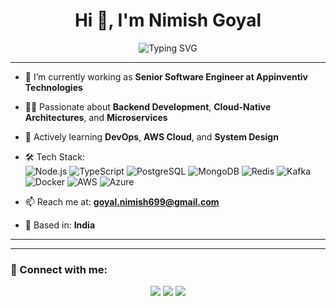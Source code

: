 <h1 align="center">Hi 👋, I'm Nimish Goyal</h1>

<p align="center">
  <img src="https://readme-typing-svg.demolab.com?font=Fira+Code&size=22&pause=1000&center=true&width=435&lines=Senior+Backend+Engineer;Node.js+%7C+TypeScript+%7C+PostgreSQL+%7C+MongoDB;" alt="Typing SVG" />
</p>

---

- 🔭 I’m currently working as **Senior Software Engineer at Appinventiv Technologies**
- 👨‍💻 Passionate about **Backend Development**, **Cloud-Native Architectures**, and **Microservices**
- 🌱 Actively learning **DevOps**, **AWS Cloud**, and **System Design**
- 🛠️ Tech Stack:  
  ![Node.js](https://img.shields.io/badge/Node.js-339933?style=for-the-badge&logo=nodedotjs&logoColor=white)
  ![TypeScript](https://img.shields.io/badge/TypeScript-007ACC?style=for-the-badge&logo=typescript&logoColor=white)
  ![PostgreSQL](https://img.shields.io/badge/PostgreSQL-316192?style=for-the-badge&logo=postgresql&logoColor=white)
  ![MongoDB](https://img.shields.io/badge/MongoDB-47A248?style=for-the-badge&logo=mongodb&logoColor=white)
  ![Redis](https://img.shields.io/badge/Redis-DC382D?style=for-the-badge&logo=redis&logoColor=white)
  ![Kafka](https://img.shields.io/badge/Kafka-231F20?style=for-the-badge&logo=apachekafka&logoColor=white)
  ![Docker](https://img.shields.io/badge/Docker-2496ED?style=for-the-badge&logo=docker&logoColor=white)
  ![AWS](https://img.shields.io/badge/AWS-FF9900?style=for-the-badge&logo=amazonaws&logoColor=white)
  ![Azure](https://img.shields.io/badge/Azure-0078D4?style=for-the-badge&logo=microsoftazure&logoColor=white)

- 📫 Reach me at: **goyal.nimish699@gmail.com**
- 📍 Based in: **India**

---

<!-- GitHub Stats (currently commented out)
### 📈 GitHub Stats:
<p align="center">
  <img src="https://github-readme-stats.vercel.app/api?username=nimish075&show_icons=true&theme=radical" alt="nimish075's GitHub stats" width="400"/>
  <img src="https://github-readme-streak-stats.herokuapp.com/?user=nimish075&theme=radical" width="400"/>
</p>
-->

---

### 🔗 Connect with me:

<p align="center">
<a href="mailto:goyal.nimish699@gmail.com"><img src="https://img.shields.io/badge/Email-D14836?style=for-the-badge&logo=gmail&logoColor=white"/></a>
<a href="https://www.linkedin.com/in/nimish075" target="_blank"><img src="https://img.shields.io/badge/LinkedIn-blue?style=for-the-badge&logo=linkedin&logoColor=white"/></a>
<a href="https://github.com/nimish075" target="_blank"><img src="https://img.shields.io/badge/GitHub-181717?style=for-the-badge&logo=github&logoColor=white"/></a>
</p>
